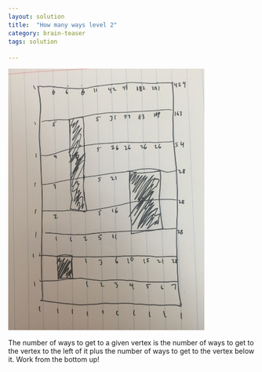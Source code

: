 ```yaml
---
layout: solution
title:  "How many ways level 2"
category: brain-teaser
tags: solution

---
```


<img src="solution.jpg" style="width:400px"/>

The number of ways to get to a given vertex is the number of ways to get to the vertex to the left of it plus the number of ways to get to the vertex below it.  Work from the bottom up!
